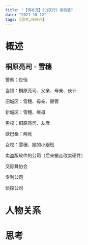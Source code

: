 ```yaml
---
title: "【待补充】《白夜行》读后感"
date: "2021-10-12"
tags: [思考,待补充]
---
```


# 概述

## 桐原亮司 - 雪穗

警察：世恒

当铺：桐原亮司、父亲、母亲、伙计

旧城区：雪穗、母亲、房管

新城区：雪穗、继母

男校：桐原亮司、友彦

欧巴桑：两死

女校：雪穗、她的小跟班

卖盗版软件的公司（后来搬走改卖硬件）

交际舞协会

专利公司

侦探公司

# 人物关系

# 思考

